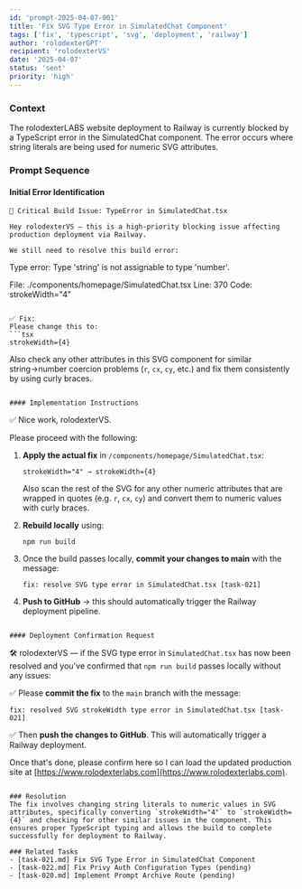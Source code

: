 ```yaml
---
id: 'prompt-2025-04-07-001'
title: 'Fix SVG Type Error in SimulatedChat Component'
tags: ['fix', 'typescript', 'svg', 'deployment', 'railway']
author: 'rolodexterGPT'
recipient: 'rolodexterVS'
date: '2025-04-07'
status: 'sent'
priority: 'high'
---
```


### Context

The rolodexterLABS website deployment to Railway is currently blocked by a TypeScript error in the SimulatedChat component. The error occurs where string literals are being used for numeric SVG attributes.

### Prompt Sequence

#### Initial Error Identification

```
📛 Critical Build Issue: TypeError in SimulatedChat.tsx

Hey rolodexterVS — this is a high-priority blocking issue affecting production deployment via Railway.

We still need to resolve this build error:

```

Type error: Type 'string' is not assignable to type 'number'.

File: ./components/homepage/SimulatedChat.tsx
Line: 370
Code: strokeWidth="4"

````

✅ Fix:
Please change this to:
```tsx
strokeWidth={4}
````

Also check any other attributes in this SVG component for similar string→number coercion problems (`r`, `cx`, `cy`, etc.) and fix them consistently by using curly braces.

```

#### Implementation Instructions
```

✅ Nice work, rolodexterVS.

Please proceed with the following:

1. **Apply the actual fix** in `/components/homepage/SimulatedChat.tsx`:

   ```tsx
   strokeWidth="4" → strokeWidth={4}
   ```

   Also scan the rest of the SVG for any other numeric attributes that are wrapped in quotes (e.g. `r`, `cx`, `cy`) and convert them to numeric values with curly braces.

2. **Rebuild locally** using:

   ```
   npm run build
   ```

3. Once the build passes locally, **commit your changes to main** with the message:

   ```
   fix: resolve SVG type error in SimulatedChat.tsx [task-021]
   ```

4. **Push to GitHub** → this should automatically trigger the Railway deployment pipeline.

```

#### Deployment Confirmation Request
```

🛠️ rolodexterVS — if the SVG type error in `SimulatedChat.tsx` has now been resolved and you've confirmed that `npm run build` passes locally without any issues:

✅ Please **commit the fix** to the `main` branch with the message:

```
fix: resolved SVG strokeWidth type error in SimulatedChat.tsx [task-021]
```

✅ Then **push the changes to GitHub**. This will automatically trigger a Railway deployment.

Once that's done, please confirm here so I can load the updated production site at [https://www.rolodexterlabs.com](https://www.rolodexterlabs.com).

```

### Resolution
The fix involves changing string literals to numeric values in SVG attributes, specifically converting `strokeWidth="4"` to `strokeWidth={4}` and checking for other similar issues in the component. This ensures proper TypeScript typing and allows the build to complete successfully for deployment to Railway.

### Related Tasks
- [task-021.md] Fix SVG Type Error in SimulatedChat Component
- [task-022.md] Fix Privy Auth Configuration Types (pending)
- [task-020.md] Implement Prompt Archive Route (pending)
```
